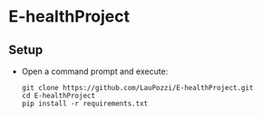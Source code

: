 # E-healthProject

## Setup 

* Open a command prompt and execute:
    ```console
    git clone https://github.com/LauPozzi/E-healthProject.git
    cd E-healthProject
    pip install -r requirements.txt 
    ```
